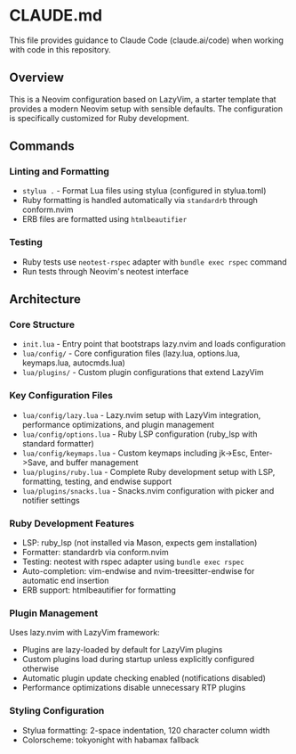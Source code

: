 # CLAUDE.md

This file provides guidance to Claude Code (claude.ai/code) when working with code in this repository.

## Overview

This is a Neovim configuration based on LazyVim, a starter template that provides a modern Neovim setup with sensible defaults. The configuration is specifically customized for Ruby development.

## Commands

### Linting and Formatting
- `stylua .` - Format Lua files using stylua (configured in stylua.toml)
- Ruby formatting is handled automatically via `standardrb` through conform.nvim
- ERB files are formatted using `htmlbeautifier`

### Testing
- Ruby tests use `neotest-rspec` adapter with `bundle exec rspec` command
- Run tests through Neovim's neotest interface

## Architecture

### Core Structure
- `init.lua` - Entry point that bootstraps lazy.nvim and loads configuration
- `lua/config/` - Core configuration files (lazy.lua, options.lua, keymaps.lua, autocmds.lua)
- `lua/plugins/` - Custom plugin configurations that extend LazyVim

### Key Configuration Files
- `lua/config/lazy.lua` - Lazy.nvim setup with LazyVim integration, performance optimizations, and plugin management
- `lua/config/options.lua` - Ruby LSP configuration (ruby_lsp with standard formatter)
- `lua/config/keymaps.lua` - Custom keymaps including jk->Esc, Enter->Save, and buffer management
- `lua/plugins/ruby.lua` - Complete Ruby development setup with LSP, formatting, testing, and endwise support
- `lua/plugins/snacks.lua` - Snacks.nvim configuration with picker and notifier settings

### Ruby Development Features
- LSP: ruby_lsp (not installed via Mason, expects gem installation)
- Formatter: standardrb via conform.nvim
- Testing: neotest with rspec adapter using `bundle exec rspec`
- Auto-completion: vim-endwise and nvim-treesitter-endwise for automatic end insertion
- ERB support: htmlbeautifier for formatting

### Plugin Management
Uses lazy.nvim with LazyVim framework:
- Plugins are lazy-loaded by default for LazyVim plugins
- Custom plugins load during startup unless explicitly configured otherwise
- Automatic plugin update checking enabled (notifications disabled)
- Performance optimizations disable unnecessary RTP plugins

### Styling Configuration
- Stylua formatting: 2-space indentation, 120 character column width
- Colorscheme: tokyonight with habamax fallback
